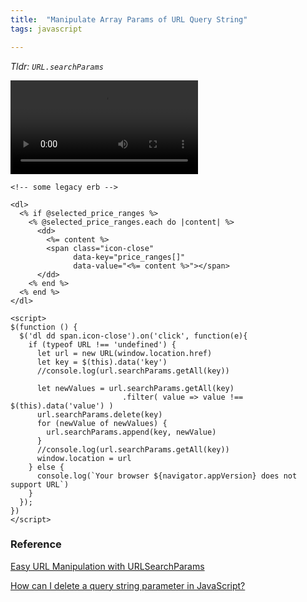 ```yaml
---
title:  "Manipulate Array Params of URL Query String"
tags: javascript

---
```


*Tldr: `URL.searchParams`*

![](https://user-images.githubusercontent.com/2174219/149091462-5456ea2f-ff96-4490-a171-97d248205fee.mp4)

```erb
<!-- some legacy erb -->

<dl>
  <% if @selected_price_ranges %>
    <% @selected_price_ranges.each do |content| %>
      <dd>
        <%= content %>
        <span class="icon-close"
              data-key="price_ranges[]"
              data-value="<%= content %>"></span>
      </dd>
    <% end %>
  <% end %>
</dl>

<script>
$(function () {
  $('dl dd span.icon-close').on('click', function(e){
    if (typeof URL !== 'undefined') {
      let url = new URL(window.location.href)
      let key = $(this).data('key')
      //console.log(url.searchParams.getAll(key))

      let newValues = url.searchParams.getAll(key)
                         .filter( value => value !== $(this).data('value') )
      url.searchParams.delete(key)
      for (newValue of newValues) {
        url.searchParams.append(key, newValue)
      }
      //console.log(url.searchParams.getAll(key))
      window.location = url
    } else {
      console.log(`Your browser ${navigator.appVersion} does not support URL`)
    }
  });
})
</script>
```

### Reference

[Easy URL Manipulation with URLSearchParams](https://developers.google.com/web/updates/2016/01/urlsearchparams)

[How can I delete a query string parameter in JavaScript?](https://stackoverflow.com/questions/1634748/how-can-i-delete-a-query-string-parameter-in-javascript)

